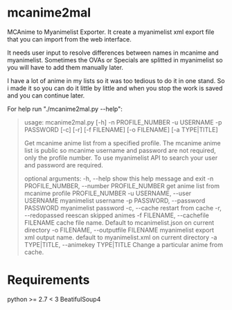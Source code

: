 mcanime2mal
===========

MCAnime to Myanimelist Exporter. It create a myanimelist xml export file that
you can import from the web interface.

It needs user input to resolve differences between names in mcanime and
myanimelist. Sometimes the OVAs or Specials are splitted in myanimelist so you
will have to add them manually later.

I have a lot of anime in my lists so it was too tedious to do it in one stand.
So i made it so you can do it little by little and when you stop the work is
saved and you can continue later.

For help run "./mcanime2mal.py --help":
>usage: mcanime2mal.py [-h] -n PROFILE_NUMBER -u USERNAME -p PASSWORD [-c] [-r]
>                      [-f FILENAME] [-o FILENAME] [-a TYPE|TITLE]
>
> Get mcanime anime list from a specified profile. The mcanime anime list is
> public so mcanime username and password are not required, only the profile
> number. To use myanimelist API to search your user and password are required.
> 
> optional arguments:
>  -h, --help            show this help message and exit
>  -n PROFILE_NUMBER, --number PROFILE_NUMBER
>                        get anime list from mcanime profile PROFILE_NUMBER
>  -u USERNAME, --user USERNAME
>                        myanimelist username
>  -p PASSWORD, --password PASSWORD
>                        myanimelist password
>  -c, --cache           restart from cache
>  -r, --redopassed      reescan skipped animes
>  -f FILENAME, --cachefile FILENAME
>                        cache file name. Default to mcanimelist.json on
>                        current directory
>  -o FILENAME, --outputfile FILENAME
>                        myanimelist export xml output name. default to
>                        myanimelist.xml on current directory
>  -a TYPE|TITLE, --animekey TYPE|TITLE
>                        Change a particular anime from cache.

Requirements
============

python >= 2.7 < 3 
BeatifulSoup4

